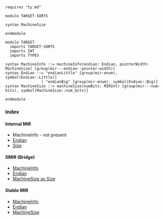 ```k
requires "ty.md"

module TARGET-SORTS

syntax MachineSize

endmodule

module TARGET
  imports TARGET-SORTS
  imports INT
  imports TYPES

syntax MachineInfo ::= machineInfo(endian: Endian, pointerWidth: MachineSize) [group(mir---endian--pointer-width)]
syntax Endian ::= "endianLittle" [group(mir-enum), symbol(Endian::Little)]
                | "endianBig" [group(mir-enum), symbol(Endian::Big)]
syntax MachineSize ::= machineSize(numBits: MIRInt) [group(mir---num-bits), symbol(MachineSize::num_bits)]

endmodule
```

### Index

#### Internal MIR
- MachineInfo - not present
- [Endian](https://github.com/runtimeverification/rust/blob/85f90a461262f7ca37a6e629933d455fa9c3ee48/compiler/rustc_abi/src/lib.rs#L387-L392)
- [Size](https://github.com/runtimeverification/rust/blob/85f90a461262f7ca37a6e629933d455fa9c3ee48/compiler/rustc_abi/src/lib.rs#L421-L426)

#### SMIR (Bridge)
- [MachineInfo](https://github.com/runtimeverification/rust/blob/9131ddf5faba14fab225a7bf8ef5ee5dafe12e3b/compiler/rustc_smir/src/rustc_smir/context.rs#L39-L48)
- [Endian](https://github.com/runtimeverification/rust/blob/9131ddf5faba14fab225a7bf8ef5ee5dafe12e3b/compiler/rustc_smir/src/rustc_smir/convert/abi.rs#L24-L33)
- [MachineSize as Size](https://github.com/runtimeverification/rust/blob/9131ddf5faba14fab225a7bf8ef5ee5dafe12e3b/compiler/rustc_smir/src/rustc_smir/convert/abi.rs#L221-L227)

#### Stable MIR
- [MachineInfo](https://github.com/runtimeverification/rust/blob/9131ddf5faba14fab225a7bf8ef5ee5dafe12e3b/compiler/stable_mir/src/target.rs#L6-L11)
- [Endian](https://github.com/runtimeverification/rust/blob/9131ddf5faba14fab225a7bf8ef5ee5dafe12e3b/compiler/stable_mir/src/target.rs#L27-L31)
- [MachineSize](https://github.com/runtimeverification/rust/blob/9131ddf5faba14fab225a7bf8ef5ee5dafe12e3b/compiler/stable_mir/src/target.rs#L33-L37)
